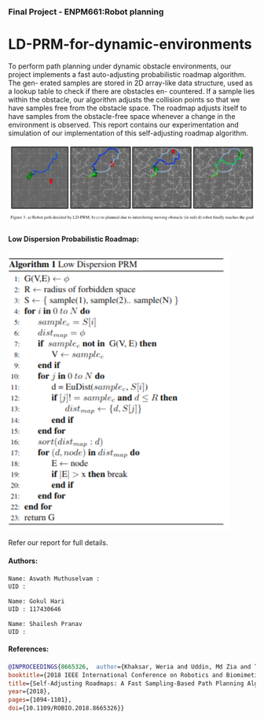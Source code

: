 ###   Final Project -  ENPM661:Robot planning
# LD-PRM-for-dynamic-environments

 To perform path planning under dynamic obstacle environments, our project implements a fast auto-adjusting probabilistic roadmap algorithm. The gen-
erated samples are stored in 2D array-like data structure, used as a lookup table to check if there are obstacles en- countered. If a sample lies within the obstacle, our algorithm adjusts the collision points so that we have samples free from the obstacle space. The roadmap adjusts itself
to have samples from the obstacle-free space whenever a change in the environment is observed. This report contains our experimentation and simulation of our implementation of this self-adjusting roadmap algorithm.

![image](media/results.png)

#### Low Dispersion Probabilistic Roadmap:

![algo](media/ldprmalgo.png)

Refer our report for full details.


#### Authors:
```
Name: Aswath Muthuselvam :
UID : 
```
```
Name: Gokul Hari
UID : 117430646
```
```
Name: Shailesh Pranav
UID :
```


#### References:
```BibTeX
@INPROCEEDINGS{8665326,  author={Khaksar, Weria and Uddin, Md Zia and Torresen, Jim},  
booktitle={2018 IEEE International Conference on Robotics and Biomimetics (ROBIO)},   
title={Self-Adjusting Roadmaps: A Fast Sampling-Based Path Planning Algorithm for Navigation in Unknown Environments},   
year={2018}, 
pages={1094-1101},  
doi={10.1109/ROBIO.2018.8665326}}
```
